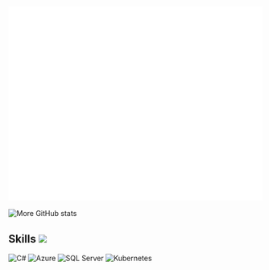 ![Metrics](/github-metrics.svg)

![More GitHub stats](https://github-readme-stats.vercel.app/api?username=andreminelli&show_icons=true&theme=transparent&hide_border=true)

<h2> Skills <img src = "https://media2.giphy.com/media/QssGEmpkyEOhBCb7e1/giphy.gif?cid=ecf05e47a0n3gi1bfqntqmob8g9aid1oyj2wr3ds3mg700bl&rid=giphy.gif" width = 32px> </h2>
<p>
  <img alt="C#" src="https://img.shields.io/badge/-C%23-brightgreen?style=for-the-badge&logo=dotnet&logoColor=white" />
  <img alt="Azure" src="https://img.shields.io/badge/Azure-blue?style=for-the-badge&logo=microsoftazure&logoColor=white" />
  <img alt="SQL Server" src="https://img.shields.io/badge/SQL%20Server-red?style=for-the-badge&logo=microsoftsqlserver&logoColor=white" />
  <img alt="Kubernetes" src="https://img.shields.io/badge/-Kubernetes-yellowgreen?style=for-the-badge&logo=kubernetes&logoColor=white" />
</p>  

